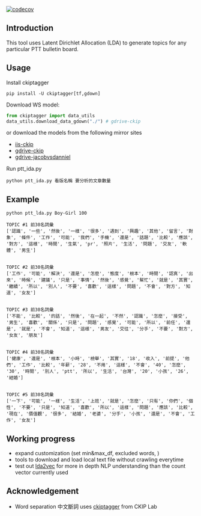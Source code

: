 [![codecov](https://codecov.io/gh/harryhowiefish/ptt_topic_modeling/graph/badge.svg?token=P8R2XLYX3N)](https://codecov.io/gh/harryhowiefish/ptt_topic_modeling)

## Introduction

This tool uses Latent Dirichlet Allocation (LDA) to generate topics for any particular PTT bulletin board.

## Usage

Install ckiptagger
```
pip install -U ckiptagger[tf,gdown]
```

Download WS model:
```python
from ckiptagger import data_utils
data_utils.download_data_gdown("./") # gdrive-ckip
```
or download the models from the following mirror sites
- [iis-ckip](http://ckip.iis.sinica.edu.tw/data/ckiptagger/data.zip)
- [gdrive-ckip](https://drive.google.com/drive/folders/105IKCb88evUyLKlLondvDBoh7Dy_I1tm)
- [gdrive-jacobvsdanniel](https://drive.google.com/drive/folders/15BDjL2IaX3eYdFVzT422VwCb743Hrbi3)

Run ptt_ida.py
```
python ptt_ida.py 看版名稱 要分析的文章數量
```
## Example
```
python ptt_lda.py Boy-Girl 100
```

```
TOPIC #1 前30名詞彙
['認識', '一些', '然後', '一樣', '很多', '遇到', '興趣', '其他', '留言', '對象', '條件', '工作', '可能', '我們', '手機', '還是', '話題', '比較', '應該', '對方', '這樣', '時間', '生氣', 'pr', '照片', '生活', '問題', '交友', '軟體', '男生']


TOPIC #2 前30名詞彙
['工作', '可能', '解決', '還是', '怎麼', '態度', '根本', '時間', '認真', '出來', '時候', '建議', '只是', '事情', '然後', '感覺', '幫忙', '就是', '其實', '繼續', '所以', '別人', '不要', '喜歡', '這樣', '問題', '不會', '對方', '知道', '女友']


TOPIC #3 前30名詞彙
['不能', '比較', '的話', '然後', '在一起', '不然', '認識', '怎麼', '接受', '男生', '喜歡', '關係', '只是', '問題', '感覺', '可能', '所以', '前任', '還是', '就是', '不會', '知道', '這樣', '男友', '交往', '分手', '不要', '對方', '女友', '朋友']


TOPIC #4 前30名詞彙
['健康', '還是', '根本', '小時', '檢舉', '其實', '18', '收入', '前提', '他們', '工作', '比較', '年薪', '28', '不用', '這樣', '不會', '40', '怎麼', '30', '時間', '別人', 'ptt', '所以', '生活', '台灣', '20', '小孩', '26', '結婚']


TOPIC #5 前30名詞彙
['一下', '可能', '一樣', '生活', '上班', '就是', '怎麼', '只有', '你們', '個性', '不要', '只是', '知道', '喜歡', '所以', '這樣', '問題', '應該', '比較', '現在', '價值觀', '很多', '結婚', '老婆', '分手', '小孩', '還是', '不會', '工作', '女友']
```


## Working progress
- expand customization (set min&max_df, excluded words, )
- tools to download and load local text file without crawling everytime
- test out [lda2vec](https://github.com/cemoody/lda2vec) for more in depth NLP understanding than the count vector currently used 


## Acknowledgement
- Word separation 中文斷詞 uses [ckiptagger](https://github.com/ckiplab/ckiptagger) from CKIP Lab
